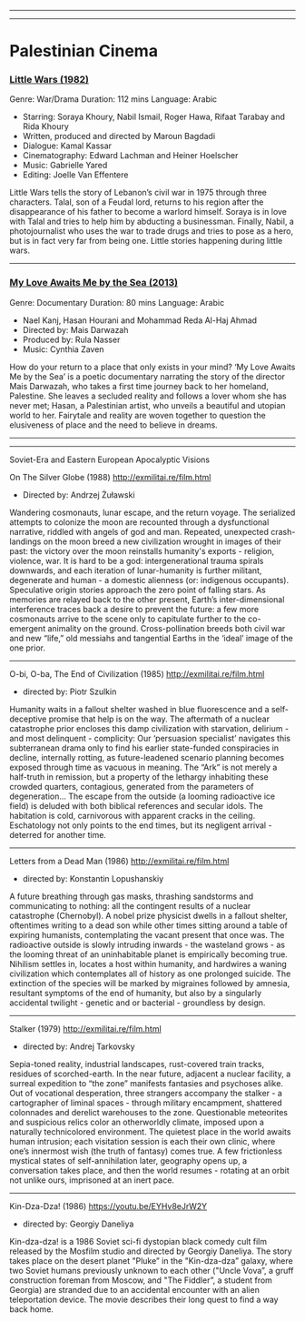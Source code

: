 
---------
---------

# Palestinian Cinema

### [Little Wars (1982)](https://vimeo.com/447295097)
Genre: War/Drama
Duration: 112 mins
Language: Arabic

- Starring: Soraya Khoury, Nabil Ismail, Roger Hawa, Rifaat Tarabay and Rida Khoury
- Written, produced and directed by Maroun Bagdadi
- Dialogue: Kamal Kassar
- Cinematography: Edward Lachman and Heiner Hoelscher
- Music: Gabrielle Yared
- Editing: Joelle Van Effentere

Little Wars tells the story of Lebanon’s civil war in 1975 through three characters. Talal, son of a Feudal lord, returns to his region after the disappearance of his father to become a warlord himself. Soraya is in love with Talal and tries to help him by abducting a businessman. Finally, Nabil, a photojournalist who uses the war to trade drugs and tries to pose as a hero, but is in fact very far from being one. Little stories happening during little wars.

-----------

### [My Love Awaits Me by the Sea (2013)](https://vimeo.com/442694097)
Genre: Documentary
Duration: 80 mins
Language: Arabic

- Nael Kanj, Hasan Hourani and Mohammad Reda Al-Haj Ahmad
- Directed by: Mais Darwazah
- Produced by: Rula Nasser
- Music: Cynthia Zaven

How do your return to a place that only exists in your mind? ‘My Love Awaits Me by the Sea’ is a poetic documentary narrating the story of the director Mais Darwazah, who takes a first time journey back to her homeland, Palestine. She leaves a secluded reality and follows a lover whom she has never met; Hasan, a Palestinian artist, who unveils a beautiful and utopian world to her. Fairytale and reality are woven together to question the elusiveness of place and the need to believe in dreams.

----------
----------

Soviet-Era and Eastern European Apocalyptic Visions

On The Silver Globe (1988)
http://exmilitai.re/film.html 

- Directed by: Andrzej Żuławski

Wandering cosmonauts, lunar escape, and the return voyage. The serialized attempts to colonize the moon are recounted through a dysfunctional narrative, riddled with angels of god and man. Repeated, unexpected crash-landings on the moon breed a new civilization wrought in images of their past: the victory over the moon reinstalls humanity's exports - religion, violence, war. It is hard to be a god: intergenerational trauma spirals downwards, and each iteration of lunar-humanity is further militant, degenerate and human - a domestic alienness (or: indigenous occupants). Speculative origin stories approach the zero point of falling stars. As memories are relayed back to the other present, Earth’s inter-dimensional interference traces back a desire to prevent the future: a few more cosmonauts arrive to the scene only to capitulate further to the co-emergent animality on the ground. Cross-pollination breeds both civil war and new “life,” old messiahs and tangential Earths in the ‘ideal’ image of the one prior.

-----------

O-bi, O-ba, The End of Civilization (1985)
http://exmilitai.re/film.html

- directed by: Piotr Szulkin

Humanity waits in a fallout shelter washed in blue fluorescence and a self-deceptive promise that help is on the way. The aftermath of a nuclear catastrophe prior encloses this damp civilization with starvation, delirium - and most delinquent - complicity: Our ‘persuasion specialist’ navigates this subterranean drama only to find his earlier state-funded conspiracies in decline, internally rotting, as future-leadened scenario planning becomes exposed through time as vacuous in meaning. The “Ark” is not merely a half-truth in remission, but a property of the lethargy inhabiting these crowded quarters, contagious, generated from the parameters of degeneration... The escape from the outside (a looming radioactive ice field) is deluded with both biblical references and secular idols. The habitation is cold, carnivorous with apparent cracks in the ceiling. Eschatology not only points to the end times, but its negligent arrival - deterred for another time.

----------

Letters from a Dead Man (1986)
http://exmilitai.re/film.html

- directed by: Konstantin Lopushanskiy

A future breathing through gas masks, thrashing sandstorms and communicating to nothing: all the contingent results of a nuclear catastrophe (Chernobyl). A nobel prize physicist dwells in a fallout shelter, oftentimes writing to a dead son while other times sitting around a table of expiring humanists, contemplating the vacant present that once was. The radioactive outside is slowly intruding inwards - the wasteland grows - as the looming threat of an uninhabitable planet is empirically becoming true. Nihilism settles in, locates a host within humanity, and hardwires a waning civilization which contemplates all of history as one prolonged suicide. The extinction of the species will be marked by migraines followed by amnesia, resultant symptoms of the end of humanity, but also by a singularly accidental twilight - genetic and or bacterial - groundless by design.

-----------

Stalker (1979)
http://exmilitai.re/film.html

- directed by: Andrej Tarkovsky

Sepia-toned reality, industrial landscapes, rust-covered train tracks, residues of scorched-earth. In the near future, adjacent a nuclear facility, a surreal expedition to “the zone” manifests fantasies and psychoses alike. Out of vocational desperation, three strangers accompany the stalker - a cartographer of liminal spaces - through military encampment, shattered colonnades and derelict warehouses to the zone. Questionable meteorites and suspicious relics color an otherworldly climate, imposed upon a naturally technicolored environment. The quietest place in the world awaits human intrusion; each visitation session is each their own clinic, where one’s innermost wish (the truth of fantasy) comes true. A few frictionless mystical states of self-annihilation later, geography opens up, a conversation takes place, and then the world resumes - rotating at an orbit not unlike ours, imprisoned at an inert pace.

-------------

Kin-Dza-Dza! (1986)
https://youtu.be/EYHv8eJrW2Y

- directed by: Georgiy Daneliya

Kin-dza-dza! is a 1986 Soviet sci-fi dystopian black comedy cult film released by the Mosfilm studio and directed by Georgiy Daneliya. The story takes place on the desert planet "Pluke” in the "Kin-dza-dza” galaxy, where two Soviet humans previously unknown to each other ("Uncle Vova”, a gruff construction foreman from Moscow, and "The Fiddler”, a student from Georgia) are stranded due to an accidental encounter with an alien teleportation device. The movie describes their long quest to find a way back home.
